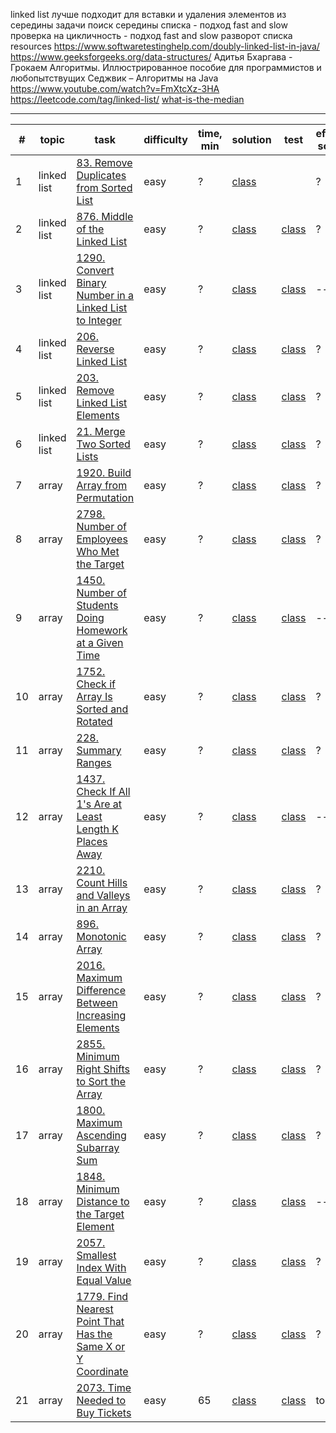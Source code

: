 linked list
лучше подходит для вставки и удаления элементов из середины
задачи
поиск середины списка - подход fast and slow
проверка на цикличность - подход fast and slow
разворот списка
resources
https://www.softwaretestinghelp.com/doubly-linked-list-in-java/
https://www.geeksforgeeks.org/data-structures/
Адитья Бхаргава - Грокаем Алгоритмы. Иллюстрированное пособие для программистов и любопытствущих
Седжвик – Алгоритмы на Java
https://www.youtube.com/watch?v=FmXtcXz-3HA
https://leetcode.com/tag/linked-list/
[what-is-the-median](https://www.investopedia.com/terms/m/median.asp#toc-what-is-the-median)

***

| #  | topic       | task                                                                                                                                                  | difficulty | time, min | solution                                                                                                                     | test                                                                                                                             | effective solution |
|----|-------------|-------------------------------------------------------------------------------------------------------------------------------------------------------|------------|-----------|------------------------------------------------------------------------------------------------------------------------------|----------------------------------------------------------------------------------------------------------------------------------|--------------------|
| 1  | linked list | [83. Remove Duplicates from Sorted List](https://leetcode.com/problems/remove-duplicates-from-sorted-list/)                                           | easy       | ?         | [class](linked-list/src/main/java/com/dev/learn/dsa/list/linked/leetcode/easy/RemoveDuplicatesFromSortedList.java)           |                                                                                                                                  | ?                  |
| 2  | linked list | [876. Middle of the Linked List](https://leetcode.com/problems/middle-of-the-linked-list/)                                                            | easy       | ?         | [class](linked-list/src/main/java/com/dev/learn/dsa/list/linked/leetcode/easy/MiddleOfTheLinkedList.java)                    | [class](linked-list/src/test/java/com/dev/learn/dsa/list/linked/leetcode/easy/MiddleOfTheLinkedListTest.java)                    | ?                  |?|
| 3  | linked list | [1290. Convert Binary Number in a Linked List to Integer](https://leetcode.com/problems/convert-binary-number-in-a-linked-list-to-integer/)           | easy       | ?         | [class](linked-list/src/main/java/com/dev/learn/dsa/list/linked/leetcode/easy/ConvertBinaryNumberInLinkedListToInteger.java) | [class](linked-list/src/test/java/com/dev/learn/dsa/list/linked/leetcode/easy/ConvertBinaryNumberInLinkedListToIntegerTest.java) | ----               |
| 4  | linked list | [206. Reverse Linked List](https://leetcode.com/problems/reverse-linked-list/)                                                                        | easy       | ?         | [class](linked-list/src/main/java/com/dev/learn/dsa/list/linked/leetcode/easy/ReverseLinkedList.java)                        | [class](linked-list/src/test/java/com/dev/learn/dsa/list/linked/leetcode/easy/ReverseLinkedListTest.java)                        | ?                  |
| 5  | linked list | [203. Remove Linked List Elements](https://leetcode.com/problems/remove-linked-list-elements/)                                                        | easy       | ?         | [class](linked-list/src/main/java/com/dev/learn/dsa/list/linked/leetcode/easy/RemoveLinkedListElements.java)                 | [class](linked-list/src/test/java/com/dev/learn/dsa/list/linked/leetcode/easy/RemoveLinkedListElementsTest.java)                 | ?                  |
| 6  | linked list | [21. Merge Two Sorted Lists](https://leetcode.com/problems/merge-two-sorted-lists/)                                                                   | easy       | ?         | [class](linked-list/src/main/java/com/dev/learn/dsa/list/linked/leetcode/easy/MergeTwoSortedLists.java)                      | [class](linked-list/src/test/java/com/dev/learn/dsa/list/linked/leetcode/easy/MergeTwoSortedListsTest.java)                      | ?                  |
| 7  | array       | [1920. Build Array from Permutation](https://leetcode.com/problems/build-array-from-permutation/)                                                     | easy       | ?         | [class](array/src/main/java/com/dev/learn/dsa/array/leetcode/easy/BuildArrayFromPermutation.java)                            | [class](array/src/test/java/com/dev/learn/dsa/array/leetcode/easy/BuildArrayFromPermutationTest.java)                            | ?                  |
| 8  | array       | [2798. Number of Employees Who Met the Target](https://leetcode.com/problems/number-of-employees-who-met-the-target/)                                 | easy       | ?         | [class](array/src/main/java/com/dev/learn/dsa/array/leetcode/easy/NumberOfEmployeesWhoMetTheTarget.java)                     | [class](array/src/test/java/com/dev/learn/dsa/array/leetcode/easy/NumberOfEmployeesWhoMetTheTargetTest.java)                     | ?                  |
| 9  | array       | [1450. Number of Students Doing Homework at a Given Time](https://leetcode.com/problems/number-of-students-doing-homework-at-a-given-time/)           | easy       | ?         | [class](array/src/main/java/com/dev/learn/dsa/array/leetcode/easy/NumberOfStudentsDoingHomeworkAtAGivenTime.java)            | [class](array/src/test/java/com/dev/learn/dsa/array/leetcode/easy/NumberOfStudentsDoingHomeworkAtAGivenTimeTest.java)            | --                 |
| 10 | array       | [1752. Check if Array Is Sorted and Rotated](https://leetcode.com/problems/check-if-array-is-sorted-and-rotated/)                                     | easy       | ?         | [class](array/src/main/java/com/dev/learn/dsa/array/leetcode/easy/CheckIfArrayIsSortedAndRotated.java)                       | [class](array/src/test/java/com/dev/learn/dsa/array/leetcode/easy/CheckIfArrayIsSortedAndRotatedTest.java)                       | ?                  |
| 11 | array       | [228. Summary Ranges](https://leetcode.com/problems/summary-ranges/)                                                                                  | easy       | ?         | [class](array/src/main/java/com/dev/learn/dsa/array/leetcode/easy/SummaryRanges.java)                                        | [class](array/src/test/java/com/dev/learn/dsa/array/leetcode/easy/SummaryRangesTest.java)                                        | ?                  |
| 12 | array       | [1437. Check If All 1's Are at Least Length K Places Away](https://leetcode.com/problems/check-if-all-1s-are-at-least-length-k-places-away/)          | easy       | ?         | [class](array/src/main/java/com/dev/learn/dsa/array/leetcode/easy/CheckIfAllOnesAreAtLeastLengthKPlacesAway.java)            | [class](array/src/test/java/com/dev/learn/dsa/array/leetcode/easy/CheckIfAllOnesAreAtLeastLengthKPlacesAwayTest.java)            | --                 |
| 13 | array       | [2210. Count Hills and Valleys in an Array](https://leetcode.com/problems/count-hills-and-valleys-in-an-array/)                                       | easy       | ?         | [class](array/src/main/java/com/dev/learn/dsa/array/leetcode/easy/CountHillsAndValleysInAnArray.java)                        | [class](array/src/test/java/com/dev/learn/dsa/array/leetcode/easy/CountHillsAndValleysInAnArrayTest.java)                        | ?                  |
| 14 | array       | [896. Monotonic Array](https://leetcode.com/problems/monotonic-array/)                                                                                | easy       | ?         | [class](array/src/main/java/com/dev/learn/dsa/array/leetcode/easy/MonotonicArray.java)                                       | [class](array/src/test/java/com/dev/learn/dsa/array/leetcode/easy/MonotonicArrayTest.java)                                       | ?                  |
| 15 | array       | [2016. Maximum Difference Between Increasing Elements](https://leetcode.com/problems/maximum-difference-between-increasing-elements/)                 | easy       | ?         | [class](array/src/main/java/com/dev/learn/dsa/array/leetcode/easy/MaximumDifferenceBetweenIncreasingElements.java)           | [class](array/src/test/java/com/dev/learn/dsa/array/leetcode/easy/MaximumDifferenceBetweenIncreasingElementsTest.java)           | ?                  |
| 16 | array       | [2855. Minimum Right Shifts to Sort the Array](https://leetcode.com/problems/minimum-right-shifts-to-sort-the-array/)                                 | easy       | ?         | [class](array/src/main/java/com/dev/learn/dsa/array/leetcode/easy/MinimumRightShiftsToSortTheArray.java)                     | [class](array/src/test/java/com/dev/learn/dsa/array/leetcode/easy/MinimumRightShiftsToSortTheArrayTest.java)                     | ?                  |
| 17 | array       | [1800. Maximum Ascending Subarray Sum](https://leetcode.com/problems/maximum-ascending-subarray-sum/)                                                 | easy       | ?         | [class](array/src/main/java/com/dev/learn/dsa/array/leetcode/easy/MaximumAscendingSubarraySum.java)                          | [class](array/src/test/java/com/dev/learn/dsa/array/leetcode/easy/MaximumAscendingSubarraySumTest.java)                          | ?                  |
| 18 | array       | [1848. Minimum Distance to the Target Element](https://leetcode.com/problems/minimum-distance-to-the-target-element/)                                 | easy       | ?         | [class](array/src/main/java/com/dev/learn/dsa/array/leetcode/easy/MinimumDistanceToTheTargetElement.java)                    | [class](array/src/test/java/com/dev/learn/dsa/array/leetcode/easy/MinimumDistanceToTheTargetElementTest.java)                    | ---                |
| 19 | array       | [2057. Smallest Index With Equal Value](https://leetcode.com/problems/smallest-index-with-equal-value/)                                               | easy       | ?         | [class](array/src/main/java/com/dev/learn/dsa/array/leetcode/easy/SmallestIndexWithEqualValue.java)                          | [class](array/src/test/java/com/dev/learn/dsa/array/leetcode/easy/SmallestIndexWithEqualValueTest.java)                          | ?                  |
| 20 | array       | [1779. Find Nearest Point That Has the Same X or Y Coordinate](https://leetcode.com/problems/find-nearest-point-that-has-the-same-x-or-y-coordinate/) | easy       | ?         | [class](array/src/main/java/com/dev/learn/dsa/array/leetcode/easy/FindNearestPointThatHasTheSameXOrYCoordinate.java)         | [class](array/src/test/java/com/dev/learn/dsa/array/leetcode/easy/FindNearestPointThatHasTheSameXOrYCoordinateTest.java)         | ?                  |
| 21 | array       | [2073. Time Needed to Buy Tickets](https://leetcode.com/problems/time-needed-to-buy-tickets)                                                          | easy       | 65        | [class](array/src/main/java/com/dev/learn/dsa/array/leetcode/easy/TimeNeededToBuyTickets.java)                               | [class](array/src/test/java/com/dev/learn/dsa/array/leetcode/easy/TimeNeededToBuyTicketsTest.java)                               | todo               |
